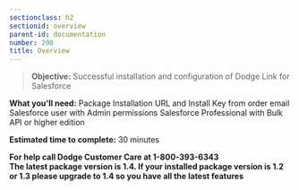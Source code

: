 ```yaml
---
sectionclass: h2
sectionid: overview
parent-id: documentation
number: 200
title: Overview
---
```

>**Objective:** Successful installation and configuration of Dodge Link for Salesforce

**What you'll need:**
Package Installation URL and Install Key from order email  
Salesforce user with Admin permissions
Salesforce Professional with Bulk API or higher edition

**Estimated time to complete:** 30 minutes

**For help call Dodge Customer Care at 1-800-393-6343**
<br>
**The latest package version is 1.4. If your installed package version is 1.2 or 1.3  please upgrade to 1.4 so you have all the latest features**
